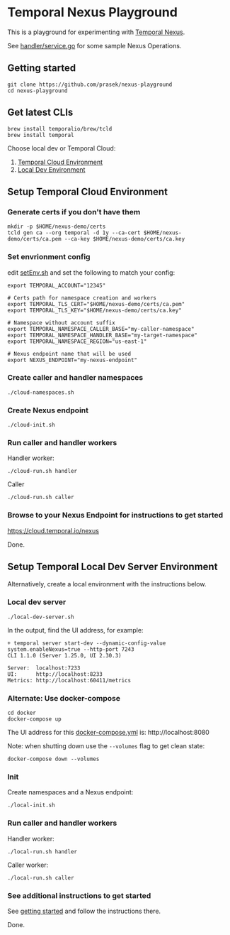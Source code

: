 # Temporal Nexus Playground

This is a playground for experimenting with [Temporal Nexus](https://temporal.io/nexus).

See [handler/service.go](https://github.com/prasek/nexus-playground/blob/main/handler/service.go) for some sample Nexus Operations.

## Getting started

```
git clone https://github.com/prasek/nexus-playground
cd nexus-playground
```

## Get latest CLIs

```
brew install temporalio/brew/tcld
brew install temporal
```

Choose local dev or Temporal Cloud:
1. [Temporal Cloud Environment](#setup-temporal-cloud-environment)
1. [Local Dev Environment](#setup-temporal-local-dev-server-environment)


## Setup Temporal Cloud Environment

### Generate certs if you don't have them
```
mkdir -p $HOME/nexus-demo/certs
tcld gen ca --org temporal -d 1y --ca-cert $HOME/nexus-demo/certs/ca.pem --ca-key $HOME/nexus-demo/certs/ca.key
```

### Set envrionment config

edit [setEnv.sh](./setEnv.sh) and set the following to match your config:
```
export TEMPORAL_ACCOUNT="12345"

# Certs path for namespace creation and workers
export TEMPORAL_TLS_CERT="$HOME/nexus-demo/certs/ca.pem"
export TEMPORAL_TLS_KEY="$HOME/nexus-demo/certs/ca.key"

# Namespace without account suffix
export TEMPORAL_NAMESPACE_CALLER_BASE="my-caller-namespace"
export TEMPORAL_NAMESPACE_HANDLER_BASE="my-target-namespace"
export TEMPORAL_NAMESPACE_REGION="us-east-1"

# Nexus endpoint name that will be used
export NEXUS_ENDPOINT="my-nexus-endpoint"
```

### Create caller and handler namespaces
```
./cloud-namespaces.sh
```

### Create Nexus endpoint
```
./cloud-init.sh
```

### Run caller and handler workers

Handler worker:
```
./cloud-run.sh handler
```

Caller
```
./cloud-run.sh caller
```

### Browse to your Nexus Endpoint for instructions to get started
https://cloud.temporal.io/nexus

Done.

## Setup Temporal Local Dev Server Environment

Alternatively, create a local environment with the instructions below.

### Local dev server
```
./local-dev-server.sh
```

In the output, find the UI address, for example:
```
+ temporal server start-dev --dynamic-config-value system.enableNexus=true --http-port 7243
CLI 1.1.0 (Server 1.25.0, UI 2.30.3)

Server:  localhost:7233
UI:      http://localhost:8233
Metrics: http://localhost:60411/metrics
```

### Alternate: Use docker-compose
```
cd docker
docker-compose up
```

The UI address for this [docker-compose.yml](./docker/docker-compose.yml) is: http://localhost:8080

Note: when shutting down use the `--volumes` flag to get clean state:
```
docker-compose down --volumes
```

### Init
Create namespaces and a Nexus endpoint:
```
./local-init.sh
```

### Run caller and handler workers

Handler worker:
```
./local-run.sh handler
```

Caller worker:
```
./local-run.sh caller
```

### See additional instructions to get started
See [getting started](./service/description-local.md) and follow the instructions there.

Done.